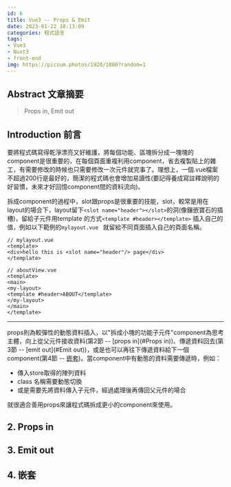 ```yaml
---
id: 6
title: Vue3 -- Props & Emit
date: 2023-01-22 18:13:09
categories: 程式語言
tags:
- Vue3
- Nuxt3
- front-end
img: https://picsum.photos/1920/1080?random=1
---
```

## Abstract 文章摘要

> Props in, Emit out

## Introduction 前言

要將程式碼寫得乾淨漂亮又好維護，將每個功能、區塊拆分成一塊塊的component是很重要的，在每個頁面重複利用component，省去複製貼上的雜工，有需要修改的時候也只需要修改一次元件就完事了。理想上，一個.vue檔案不超過200行是最好的，簡潔的程式碼也會增加易讀性(要記得養成寫註釋說明的好習慣，未來才好回憶component間的資料流向)。

拆成component的過程中，slot跟props是很重要的技能，slot，較常是用在layout的場合下，layout留下`<slot name="header"></slot>`的洞(像鑲嵌寶石的插槽)，留給子元件用template 的方式`<template #header></template>` 插入自己的值，例如以下範例的`mylayout.vue ` 就留給不同頁面插入自己的頁面名稱。

```vue
// mylayout.vue
<template>
<div>hello this is <slot name="header"/> page</div>
</template>

// aboutView.vue
<template>
<main>
<my-layout>
<template #header>ABOUT</template>
</my-layout>
</main>
</template>
```

-----

props則為較彈性的動態資料插入，以"拆成小塊的功能子元件"component為思考主體，向上從父元件接收資料(第2節 -- [props in](#Props in))、傳遞資料回去(第3節 -- [emit out](#Emit out))，或是也可以再往下傳遞資料給下一個component(第4節 -- [嵌套](#嵌套))。當component中有動態的資料需要傳遞時，例如：

- 傳入store取得的陣列資料
- class 名稱需要動態切換
- 或是需要先將資料傳入子元件，經過處理後再傳回父元件的場合

就很適合善用props來讓程式碼拆成更小的component來使用。

## 2. Props in

## 3. Emit out

## 4. 嵌套
